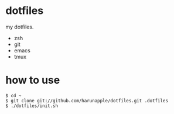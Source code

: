 # dotfiles #

my dotfiles.

- zsh
- git
- emacs
- tmux

# how to use #

    $ cd ~
    $ git clone git://github.com/harunapple/dotfiles.git .dotfiles
    $ ./dotfiles/init.sh
